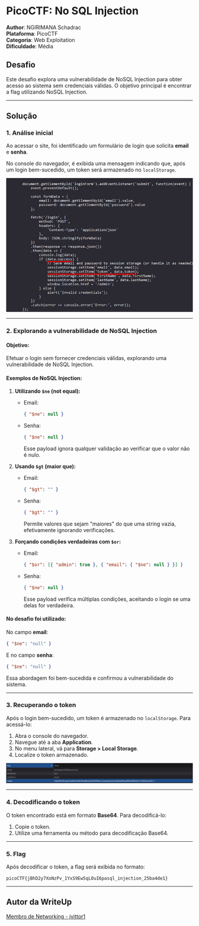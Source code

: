 # PicoCTF: No SQL Injection

**Author**: NGIRIMANA Schadrac \
**Plataforma**: PicoCTF\
**Categoria**: Web Exploitation\
**Dificuldade**: Média

## Desafio

Este desafio explora uma vulnerabilidade de NoSQL Injection para obter acesso ao sistema sem credenciais válidas. O objetivo principal é encontrar a flag utilizando NoSQL Injection.

---

## Solução

### 1. Análise inicial

Ao acessar o site, foi identificado um formulário de login que solicita **email** e **senha**.

No console do navegador, é exibida uma mensagem indicando que, após um login bem-sucedido, um token será armazenado no `localStorage`.

![Imagem 1: Console do navegador](./assets/img1.jpg)

---

### 2. Explorando a vulnerabilidade de NoSQL Injection

#### Objetivo:

Efetuar o login sem fornecer credenciais válidas, explorando uma vulnerabilidade de NoSQL Injection.

#### Exemplos de NoSQL Injection:

1. **Utilizando `$ne` (not equal):**

   - Email:
     ```json
     { "$ne": null }
     ```
   - Senha:
     ```json
     { "$ne": null }
     ```
     Esse payload ignora qualquer validação ao verificar que o valor não é nulo.

2. **Usando `$gt` (maior que):**

   - Email:
     ```json
     { "$gt": "" }
     ```
   - Senha:
     ```json
     { "$gt": "" }
     ```
     Permite valores que sejam "maiores" do que uma string vazia, efetivamente ignorando verificações.

3. **Forçando condições verdadeiras com `$or`:**
   - Email:
     ```json
     { "$or": [{ "admin": true }, { "email": { "$ne": null } }] }
     ```
   - Senha:
     ```json
     { "$ne": null }
     ```
     Esse payload verifica múltiplas condições, aceitando o login se uma delas for verdadeira.

#### No desafio foi utilizado:

No campo **email**:

```json
{ "$ne": "null" }
```

E no campo **senha**:

```json
{ "$ne": "null" }
```

Essa abordagem foi bem-sucedida e confirmou a vulnerabilidade do sistema.

---

### 3. Recuperando o token

Após o login bem-sucedido, um token é armazenado no `localStorage`. Para acessá-lo:

1. Abra o console do navegador.
2. Navegue até a aba **Application**.
3. No menu lateral, vá para **Storage > Local Storage**.
4. Localize o token armazenado.

![Imagem 2: Console do navegador](./assets/img2.jpg)

---

### 4. Decodificando o token

O token encontrado está em formato **Base64**. Para decodificá-lo:

1. Copie o token.
2. Utilize uma ferramenta ou método para decodificação Base64.

---

### 5. Flag

Após decodificar o token, a flag será exibida no formato:

```
picoCTF{jBhD2y7XoNzPv_1YxS9Ew5qL0uI6pasql_injection_25ba4de1}
```

---

## Autor da WriteUp

[Membro de Networking - jvittor1](https://github.com/jvittor1)
